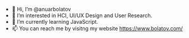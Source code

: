 - 👋 Hi, I’m @anuarbolatov
- 👀 I’m interested in HCI, UI/UX Design and User Research.
- 🌱 I’m currently learning JavaScript.
- 📫 You can reach me by visitng my website https://www.bolatov.com/
